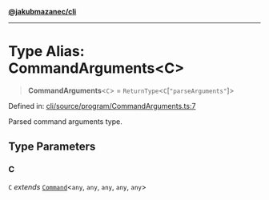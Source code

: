 [**@jakubmazanec/cli**](../README.md)

---

# Type Alias: CommandArguments\<C\>

> **CommandArguments**\<`C`\> = `ReturnType`\<`C`\[`"parseArguments"`\]\>

Defined in:
[cli/source/program/CommandArguments.ts:7](https://github.com/jakubmazanec/tools/blob/a9ba87d349a220bbed24d161794f90a6ba6009e5/packages/cli/source/program/CommandArguments.ts#L7)

Parsed command arguments type.

## Type Parameters

### C

`C` _extends_ [`Command`](../classes/Command.md)\<`any`, `any`, `any`, `any`, `any`\>
